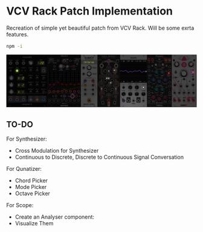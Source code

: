 # VCV Rack Patch Implementation

Recreation of simple yet beautiful patch from VCV Rack. Will be some exrta features.

```bash
npm -i
```

![Schematic](./src/assets/schematics.png)



## TO-DO  

For Synthesizer:
 - Cross Modulation for Synthesizer
 - Continuous to Discrete, Discrete to Continuous Signal Conversation

For Qunatizer:
 - Chord Picker 
 - Mode Picker 
 - Octave Picker

For Scope:
 - Create an Analyser component:
 - Visualize Them



